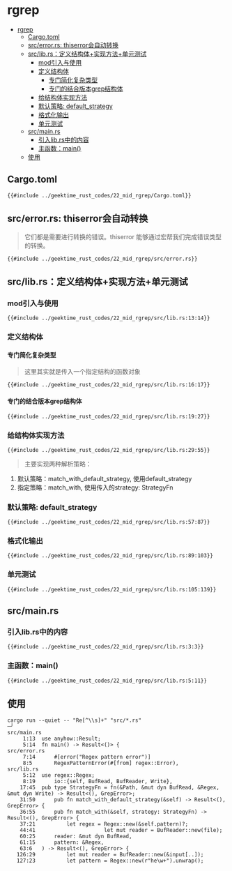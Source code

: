 # rgrep

<!--ts-->
* [rgrep](#rgrep)
   * [Cargo.toml](#cargotoml)
   * [src/error.rs: thiserror会自动转换](#srcerrorrs-thiserror会自动转换)
   * [src/lib.rs：定义结构体+实现方法+单元测试](#srclibrs定义结构体实现方法单元测试)
      * [mod引入与使用](#mod引入与使用)
      * [定义结构体](#定义结构体)
         * [专门简化复杂类型](#专门简化复杂类型)
         * [专门的结合版本grep结构体](#专门的结合版本grep结构体)
      * [给结构体实现方法](#给结构体实现方法)
      * [默认策略: default_strategy](#默认策略-default_strategy)
      * [格式化输出](#格式化输出)
      * [单元测试](#单元测试)
   * [src/main.rs](#srcmainrs)
      * [引入lib.rs中的内容](#引入librs中的内容)
      * [主函数：main()](#主函数main)
   * [使用](#使用)

<!-- Created by https://github.com/ekalinin/github-markdown-toc -->
<!-- Added by: runner, at: Sat Sep 24 03:25:11 UTC 2022 -->

<!--te-->

## Cargo.toml

```rust, editable
{{#include ../geektime_rust_codes/22_mid_rgrep/Cargo.toml}}
```

## src/error.rs: thiserror会自动转换

> 它们都是需要进行转换的错误。thiserror 能够通过宏帮我们完成错误类型的转换。

```rust, editable
{{#include ../geektime_rust_codes/22_mid_rgrep/src/error.rs}}
```

## src/lib.rs：定义结构体+实现方法+单元测试

### mod引入与使用

```rust, editable
{{#include ../geektime_rust_codes/22_mid_rgrep/src/lib.rs:13:14}}
```

### 定义结构体

#### 专门简化复杂类型

> 这里其实就是传入一个指定结构的函数对象

```rust, editable
{{#include ../geektime_rust_codes/22_mid_rgrep/src/lib.rs:16:17}}
```

#### 专门的结合版本grep结构体

```rust, editable
{{#include ../geektime_rust_codes/22_mid_rgrep/src/lib.rs:19:27}}
```

### 给结构体实现方法

```rust, editable
{{#include ../geektime_rust_codes/22_mid_rgrep/src/lib.rs:29:55}}
```

> 主要实现两种解析策略：

1. 默认策略：match_with_default_strategy, 使用default_strategy
2. 指定策略：match_with, 使用传入的strategy: StrategyFn

### 默认策略: default_strategy

```rust, editable
{{#include ../geektime_rust_codes/22_mid_rgrep/src/lib.rs:57:87}}
```

### 格式化输出

```rust, editable
{{#include ../geektime_rust_codes/22_mid_rgrep/src/lib.rs:89:103}}
```

### 单元测试

```rust, editable
{{#include ../geektime_rust_codes/22_mid_rgrep/src/lib.rs:105:139}}
```

## src/main.rs

### 引入lib.rs中的内容

```rust, editable
{{#include ../geektime_rust_codes/22_mid_rgrep/src/lib.rs:3:3}}
```

### 主函数：main()

```rust, editable
{{#include ../geektime_rust_codes/22_mid_rgrep/src/lib.rs:5:11}}
```

## 使用

```shell
cargo run --quiet -- "Re[^\\s]+" "src/*.rs"                                                                                                                                                                                            ─╯
src/main.rs
     1:13  use anyhow::Result;
     5:14  fn main() -> Result<()> {
src/error.rs
     7:14      #[error("Regex pattern error")]
     8:5       RegexPatternError(#[from] regex::Error),
src/lib.rs
     5:12  use regex::Regex;
     8:19      io::{self, BufRead, BufReader, Write},
    17:45  pub type StrategyFn = fn(&Path, &mut dyn BufRead, &Regex, &mut dyn Write) -> Result<(), GrepError>;
    31:50      pub fn match_with_default_strategy(&self) -> Result<(), GrepError> {
    36:55      pub fn match_with(&self, strategy: StrategyFn) -> Result<(), GrepError> {
    37:21          let regex = Regex::new(&self.pattern)?;
    44:41                      let mut reader = BufReader::new(file);
    60:25      reader: &mut dyn BufRead,
    61:15      pattern: &Regex,
    63:6   ) -> Result<(), GrepError> {
   126:29          let mut reader = BufReader::new(&input[..]);
   127:23          let pattern = Regex::new(r"he\w+").unwrap();
```